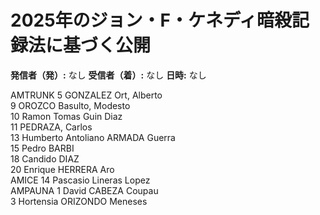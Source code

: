# 2025年のジョン・F・ケネディ暗殺記録法に基づく公開

**発信者（発）:** なし
**受信者（着）:** なし
**日時:** なし

AMTRUNK 5 GONZALEZ Ort, Alberto  
9 OROZCO Basulto, Modesto  
10 Ramon Tomas Guin Diaz  
11 PEDRAZA, Carlos  
13 Humberto Antoliano ARMADA Guerra  
15 Pedro BARBI  
18 Candido DIAZ  
20 Enrique HERRERA Aro  
AMICE 14 Pascasio Lineras Lopez  
AMPAUNA 1 David CABEZA Coupau  
3 Hortensia ORIZONDO Meneses  